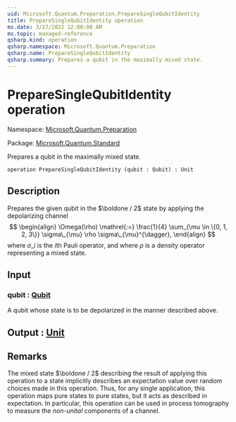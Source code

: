 ```yaml
---
uid: Microsoft.Quantum.Preparation.PrepareSingleQubitIdentity
title: PrepareSingleQubitIdentity operation
ms.date: 3/27/2022 12:00:00 AM
ms.topic: managed-reference
qsharp.kind: operation
qsharp.namespace: Microsoft.Quantum.Preparation
qsharp.name: PrepareSingleQubitIdentity
qsharp.summary: Prepares a qubit in the maximally mixed state.
---
```


# PrepareSingleQubitIdentity operation

Namespace: [Microsoft.Quantum.Preparation](xref:Microsoft.Quantum.Preparation)

Package: [Microsoft.Quantum.Standard](https://nuget.org/packages/Microsoft.Quantum.Standard)


Prepares a qubit in the maximally mixed state.

```qsharp
operation PrepareSingleQubitIdentity (qubit : Qubit) : Unit
```


## Description

Prepares the given qubit in the $\boldone / 2$ state by applying the depolarizing channel$$\begin{align}\Omega(\rho) \mathrel{:=} \frac{1}{4} \sum_{\mu \in \{0, 1, 2, 3\}} \sigma\_{\mu} \rho \sigma\_{\mu}^{\dagger},\end{align}$$where $\sigma\_i$ is the $i$th Pauli operator, and where$\rho$ is a density operator representing a mixed state.

## Input

### qubit : [Qubit](xref:microsoft.quantum.qsharp.valueliterals#qubit-literals)

A qubit whose state is to be depolarized in the mannerdescribed above.



## Output : [Unit](xref:microsoft.quantum.qsharp.valueliterals#unit-literal)



## Remarks

The mixed state $\boldone / 2$ describing the result ofapplying this operation to a state implicitly describesan expectation value over random choices made in this operation.Thus, for any single application, this operation maps pure statesto pure states, but it acts as described in expectation.In particular, this operation can be used in process tomographyto measure the *non-unital* components of a channel.